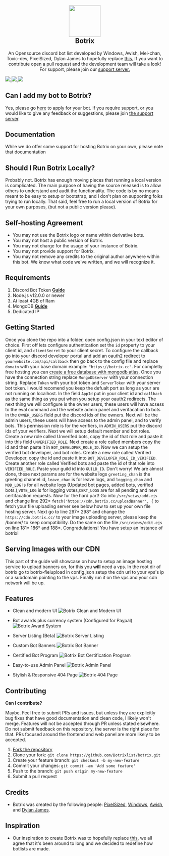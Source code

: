 <h2 align='center'>
  <img src="https://camo.githubusercontent.com/32cda55c5940c9fb06146df41452eec9bcd059c8e6b3d7e7766943b07d8c82ed/68747470733a2f2f63646e2e646973636f72646170702e636f6d2f6174746163686d656e74732f3734373630323939393033353136363831302f3735373833383639373038303136303335362f6c6f676f5f776f5f6261636b67726f756e642e706e67" height='100px' width='100px' />
<br>
Botrix </h2>
  <p align="center">
An Opensource discord bot list developed by Windows, Awish, Mei-chan, Toxic-dev, PixelSized, Dylan James to hopefully replace <a href='https://github.com/Sank6/Discord-Bot-List'>this.</a> If you want to contribute open a pull request and the development team will take a look! For support, please join our <a href='https://botric.cc/join'>support server.</a></p>
        <a href="https://botrix.cc/join">
      <img src="https://img.shields.io/badge/Maintained%20by:-The Botrix Team%20%E2%86%92-gray.svg?colorA=655BE1&colorB=4F44D6&style=for-the-badge"/>
    </a>
          <a href="https://tritanbot.xyz/">
      <img src="https://img.shields.io/badge/Library:-Discord.js & ExpressJS%20%E2%86%92-gray.svg?colorA=655BE1&colorB=4F44D6&style=for-the-badge"/>
    </a>
            <a href="https://tritanbot.xyz/support">
      <img src="https://img.shields.io/badge/Support:-Discord Server%20%E2%86%92-gray.svg?colorA=655BE1&colorB=4F44D6&style=for-the-badge"/>
    </a>            

<h2>Can I add my bot to Botrix?</h2>

Yes, please go [here](https://botrix.cc/add) to apply for your bot. If you require support, or you would like to give any feedback or suggestions, please join [the support server](https://botrix.cc/join).

<h2> Documentation </h2>

While we do offer some support for hosting Botrix on your own, please note that documentation

<h2> Should I Run Botrix Locally? </h2>

Probably not. Botrix has enough moving pieces that running a local version is complicated. The main purpose of having the source released is to allow others to understand and audit the functionality. The code is by no means meant to be easy to setup or bootstrap, and I don't plan on supporting folks trying to run locally. That said, feel free to run a local version of Botrix for your own purposes, (but not a public version please).

<h2> Self-hosting Agreement </h2>

- You may not use the Botrix logo or name within derivative bots.
- You may not host a public version of Botrix.
- You may not charge for the usage of your instance of Botrix.
- You may not provide support for Botrix.
- You may not remove any credits to the original author anywhere within this bot. We know what code we've written, and we will recognize it.

<h2> Requirements </h2>

1. Discord Bot Token **[Guide](https://discordjs.guide/preparations/setting-up-a-bot-application.html#creating-your-bot)**
2. Node.js v12.0.0 or newer
3. At least 4GB of Ram
4. MongoDB **[Guide](https://docs.atlas.mongodb.com/tutorial/deploy-free-tier-cluster/)**
5. Dedicated IP

<h2> Getting Started </h2>

Once you clone the repo into a folder, open config.json in your text editor of choice.
First off lets configure authentication set the `id` property to your client id, and `clientSecret` to your client secret.
To configure the callback go into your discord developer portal and add an oauth2 redirect to `yourwebsite.com/api/callback` then go back to the config file and replace `domain` with your base domain example: `"https://botrix.cc"`. For completly free hosting you can [create a free database with mongodb atlas](https://www.mongodb.com/try). Once you have the connection string replace `MongoDbServer` with your connection string. Replace `Token` with your bot token and `ServerToken` with your server bot token. I would recomend you keep the defualt port as long as your are not running on localhost. In the field `AppId` put in your client id and `callback` as the same thing as you put when you setup your oauth2 redirects.
The next thing we will configure is the owner users, these users will have acsess to the eval command and the website admin panel and verifacation to bots in the `OWNER_USERS` field put the discord ids of the owners. Next will be the admin users, these users will have acsess to the admin panel, and to verify bots. This permission role is for the verifiers, in `ADMIN_USERS` put the discord ids of your verifiers. Next we will setup default member and bot roles. Create a new role called Unverifed bots, copy the id of that role and paste it into this field `UNVERIFIED_ROLE`. Next create a role called members copy the id and then paste it in `BOT_DEVELOPER_ROLE_ID`. Now we can setup the verified bot developer, and bot roles. Create a new role called Verified Developer, copy the id and paste it into `BOT_DEVELOPER_ROLE_ID_VERIFIED`. Create another role called Verified bots and paste the id of that role into `VERIFIED_ROLE`. Paste your guild id into `GUILD_ID`. Don't worry! We are almost done, these next params are for the website logs `greeting_chan` is the greeting channel id, `leave_chan` is for leave logs, and `logging_chan` and `MOD_LOG` is for all website logs (Updated bot pages, added bots, verified bots.),`VOTE_LOG` is for logging votes,`CERT_LOGS` are for all pending and new certifacation requests. Now for the hard part! Go into `/src/veiws/add.ejs` and change line 292* `fetch('https://cdn.botrix.cc/uploadBanner', {` to fetch your file uploading server see below how to set up your own file hosting server. Next go to line 297* 298\* and change the `https://cdn.botrix.cc/` to your image uploading server, please keep the /banner/ to keep compatibility. Do the same on the file `/src/views/edit.ejs` on line 181\* 186\* and 188\*. Congradulations! You have setup an instance of botrix!

<h2> Serving Images with our CDN </h2>

This part of the guide will showcase on how to setup an image hosting service to upload banners on, for this you **will** need a vps. In the root dir of botrix go to botrix-fielupload
in config.json setup the cdn url to your vps's ip or a subdomain pointing to the vps. Finally run it on the vps and your cdn network will be up.

<h2> Features </h2>

- Clean and modern UI
![Botrix Clean and Modern UI](https://i.imgur.com/AK1cTYv.png)

- Bot awards plus currency system (Configured for Paypal)
![Botrix Award System](https://i.imgur.com/1fqoGsm.png)

- Server Listing (Beta)
![Botrix Server Listing](https://i.imgur.com/OyFsH6d.png)

- Custom Bot Banners
![Botrix Bot Banner](https://i.imgur.com/hgTJhGi.png)

- Certified Bot Program
![Botrix Bot Certification Program](https://i.imgur.com/xYmHg6k.png)

- Easy-to-use Admin Panel
![Botrix Admin Panel](https://i.imgur.com/RazPeYV.png)

- Stylish & Responsive 404 Page
![Botrix 404 Page](https://i.imgur.com/PcfjLGA.png)


<h2> Contributing </h2>

**Can I contribute?**

Maybe. Feel free to submit PRs and issues, but unless they are explicitly bug fixes that have good documentation and clean code, I likely won't merge. Features will not be accepted through PR unless stated elsewhere. Do not submit feedback on this repository, the server is the right place for that. PRs focused around the frontend and web panel are more likely to be accepted.

1. [Fork the repository](https://github.com/Botrixlist/botrix/fork)
2. Clone your fork: `git clone https://github.com/Botrixlist/botrix.git`
3. Create your feature branch: `git checkout -b my-new-feature`
4. Commit your changes: `git commit -am 'Add some feature'`
5. Push to the branch: `git push origin my-new-feature`
6. Submit a pull request

<h2> Credits </h2>

- Botrix was created by the following people: [PixelSized](https://github.com/PixelSized), [Windows](https://github.com/WindowsCmd), [Awish](https://github.com/Awish-Senpai), and [Dylan James](https://github.com/dylanjamesdev).

<h2> Inspiration </h2>

- Our inspiration to create Botrix was to hopefully replace [this](https://github.com/Sank6/Discord-Bot-List), we all agree that it's been around to long and we decided to redefine how botlists are made. 
